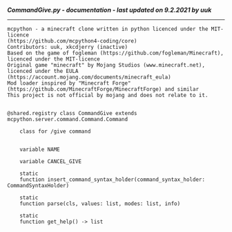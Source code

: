 ***CommandGive.py - documentation - last updated on 9.2.2021 by uuk***
___

    mcpython - a minecraft clone written in python licenced under the MIT-licence 
    (https://github.com/mcpython4-coding/core)
    Contributors: uuk, xkcdjerry (inactive)
    Based on the game of fogleman (https://github.com/fogleman/Minecraft), licenced under the MIT-licence
    Original game "minecraft" by Mojang Studios (www.minecraft.net), licenced under the EULA
    (https://account.mojang.com/documents/minecraft_eula)
    Mod loader inspired by "Minecraft Forge" (https://github.com/MinecraftForge/MinecraftForge) and similar
    This project is not official by mojang and does not relate to it.


    @shared.registry class CommandGive extends mcpython.server.command.Command.Command
        
        class for /give command


        variable NAME

        variable CANCEL_GIVE

        static
        function insert_command_syntax_holder(command_syntax_holder: CommandSyntaxHolder)

        static
        function parse(cls, values: list, modes: list, info)

        static
        function get_help() -> list